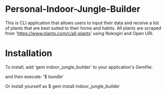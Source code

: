 # Personal-Indoor-Jungle-Builder
This is CLI application that allows users to input their data and receive a list of plants that are best suited to their home and habits. All plants are scraped from 'https://www.plants.com/c/all-plants' using Nokogiri and Open URI.

# Installation
To install, add 'gem indoor_jungle_builder' to your application's Gemfile.

and then execute: '$ bundle'

Or install yourself as
$ gem install indoor_jungle_builder
